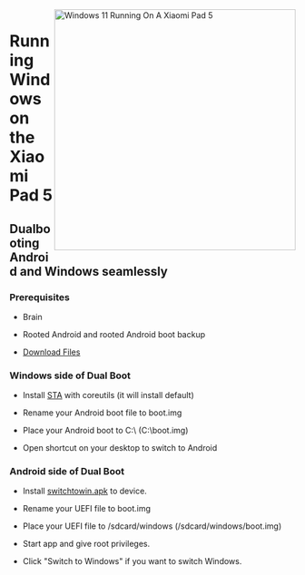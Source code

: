 <img align="right" src="https://raw.githubusercontent.com/erdilS/Port-Windows-11-Xiaomi-Pad-5/main/nabu.png" width="425" alt="Windows 11 Running On A Xiaomi Pad 5">


# Running Windows on the Xiaomi Pad 5

## Dualbooting Android and Windows seamlessly

### Prerequisites

- Brain

- Rooted Android and rooted Android boot backup

- [Download Files](https://github.com/erdilS/Port-Windows-11-Xiaomi-Pad-5/releases/tag/dualboot) 

### Windows side of Dual Boot

- Install [STA](https://www.cygwin.com/setup-x86_64.exe) with coreutils (it will install default)

- Rename your Android boot file to boot.img

- Place your Android boot to C:\ (C:\boot.img)

- Open shortcut on your desktop to switch to Android

### Android side of Dual Boot

- Install [switchtowin.apk](https://github.com/erdilS/Port-Windows-11-Xiaomi-Pad-5/releases/download/dualboot/switchtowindows.apk) to device.

- Rename your UEFI file to boot.img

- Place your UEFI file to /sdcard/windows (/sdcard/windows/boot.img)

- Start app and give root privileges.

- Click "Switch to Windows" if you want to switch Windows.

